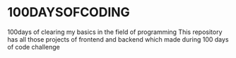 # 100DAYSOFCODING
100days of clearing my basics in the field of programming 
This repository has all those projects of frontend and backend which made during 100 days of code challenge 
